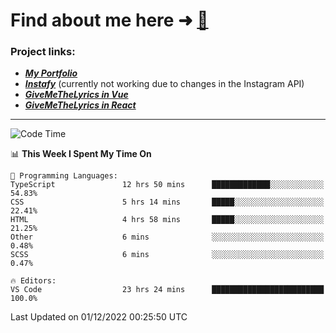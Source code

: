 # Find about me here ➜ [🧑](https://pauabella.dev)

### Project links:
- ***[My Portfolio](https://pauabella.dev)***
- ***[Instafy](https://instafy.me)*** (currently not working due to changes in the Instagram API)
- ***[GiveMeTheLyrics in Vue](https://lyrics.pauabella.dev)***
- ***[GiveMeTheLyrics in React](https://pauabella.dev/GiveMeTheLyrics)***

---
<!--START_SECTION:waka-->
![Code Time](http://img.shields.io/badge/Code%20Time-1%2C693%20hrs%2027%20mins-blue)

📊 **This Week I Spent My Time On** 

```text
💬 Programming Languages: 
TypeScript               12 hrs 50 mins      █████████████░░░░░░░░░░░░   54.83% 
CSS                      5 hrs 14 mins       █████░░░░░░░░░░░░░░░░░░░░   22.41% 
HTML                     4 hrs 58 mins       █████░░░░░░░░░░░░░░░░░░░░   21.25% 
Other                    6 mins              ░░░░░░░░░░░░░░░░░░░░░░░░░   0.48% 
SCSS                     6 mins              ░░░░░░░░░░░░░░░░░░░░░░░░░   0.47%

🔥 Editors: 
VS Code                  23 hrs 24 mins      █████████████████████████   100.0%

```


 Last Updated on 01/12/2022 00:25:50 UTC
<!--END_SECTION:waka-->
